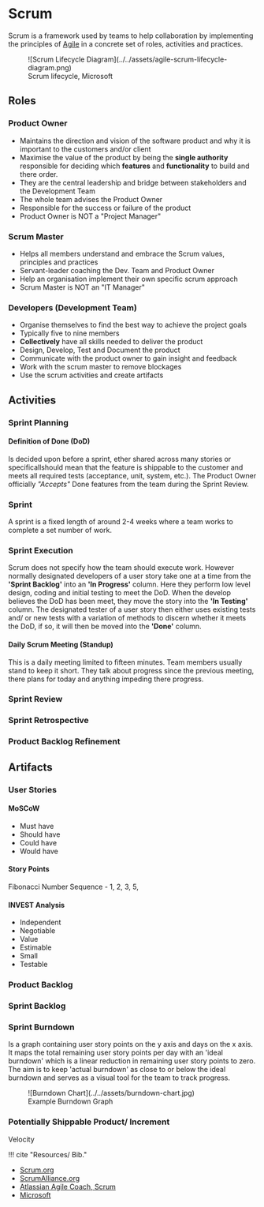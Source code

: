 # Scrum

Scrum is a framework used by teams to help collaboration by implementing the principles of [Agile](Agile.md) in a concrete set of roles, activities and practices.

<figure markdown>
  ![Scrum Lifecycle Diagram](../../assets/agile-scrum-lifecycle-diagram.png)
  <figcaption>Scrum lifecycle, Microsoft</figcaption>
</figure>

## Roles

### Product Owner

- Maintains the direction and vision of the software product and why it is important to the customers and/or client
- Maximise the value of the product by being the **single authority** responsible for deciding which **features** and **functionality** to build and there order.
- They are the central leadership and bridge between stakeholders and the Development Team
- The whole team advises the Product Owner
- Responsible for the success or failure of the product
- Product Owner is NOT a "Project Manager"

### Scrum Master

- Helps all members understand and embrace the Scrum values, principles and practices
- Servant-leader coaching the Dev. Team and Product Owner
- Help an organisation implement their own specific scrum approach
- Scrum Master is NOT an "IT Manager"

### Developers (Development Team)

- Organise themselves to find the best way to achieve the project goals
- Typically five to nine members
- **Collectively** have all skills needed to deliver the product
- Design, Develop, Test and Document the product
- Communicate with the product owner to gain insight and feedback
- Work with the scrum master to remove blockages
- Use the scrum activities and create artifacts

## Activities

### Sprint Planning

#### Definition of Done (DoD)

Is decided upon before a sprint, ether shared across many stories or specificallshould mean that the feature is shippable to the customer and meets all required tests (acceptance, unit, system, etc.). The Product Owner officially *"Accepts"* Done features from the team during the Sprint Review.

### Sprint

A sprint is a fixed length of around 2-4 weeks where a team works to complete a set number of work. 

### Sprint Execution

Scrum does not specify how the team should execute work. However normally designated developers of a user story take one at a time from the **'Sprint Backlog'** into an **'In Progress'** column. Here they perform low level design, coding and initial testing to meet the DoD. When the develop believes the DoD has been meet, they move the story into the **'In Testing'** column. The designated tester of a user story then either uses existing tests and/ or new tests with a variation of methods to discern whether it meets the DoD, if so, it will then be moved into the **'Done'** column.

#### Daily Scrum Meeting (Standup)

This is a daily meeting limited to fifteen minutes. Team members usually stand to keep it short. They talk about progress since the previous meeting, there plans for today and anything impeding there progress.

### Sprint Review

### Sprint Retrospective

### Product Backlog Refinement

## Artifacts

### User Stories

#### MoSCoW

- Must have
- Should have
- Could have
- Would have

#### Story Points

Fibonacci Number Sequence - 1, 2, 3, 5, 

#### INVEST Analysis

- Independent
- Negotiable
- Value
- Estimable
- Small
- Testable

### Product Backlog

### Sprint Backlog

### Sprint Burndown

Is a graph containing user story points on the y axis and days on the x axis. It maps the total remaining user story points per day with an 'ideal burndown' which is a linear reduction in remaining user story points to zero. The aim is to keep 'actual burndown' as close to or below the ideal burndown and serves as a visual tool for the team to track progress.

<figure markdown>
  ![Burndown Chart](../../assets/burndown-chart.jpg)
  <figcaption>Example Burndown Graph</figcaption>
</figure>

### Potentially Shippable Product/ Increment

Velocity

!!! cite "Resources/ Bib."

- [Scrum.org](https://www.scrum.org/)
- [ScrumAlliance.org](https://www.scrumalliance.org/)
- [Atlassian Agile Coach, Scrum](https://www.atlassian.com/agile/scrum)
- [Microsoft](https://docs.microsoft.com/en-us/devops/plan/what-is-scrum)
